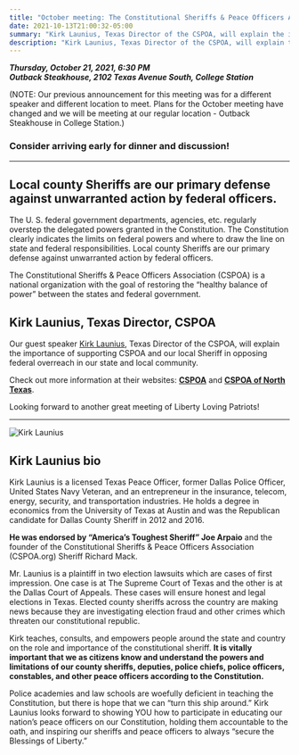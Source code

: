 ```yaml
---
title: "October meeting: The Constitutional Sheriffs & Peace Officers Association (CSPOA)"
date: 2021-10-13T21:00:32-05:00
summary: "Kirk Launius, Texas Director of the CSPOA, will explain the importance of supporting CSPOA and our local Sheriff in opposing federal overreach in our state and local community."
description: "Kirk Launius, Texas Director of the CSPOA, will explain the importance of supporting CSPOA and our local Sheriff in opposing federal overreach in our state and local community."
---
```



**_Thursday, October 21, 2021, 6:30 PM_**  
**_<strong><span class="hilite">Outback Steakhouse</span></strong>, 2102 Texas Avenue South, College Station_**  

(NOTE: Our previous announcement for this meeting was for a different speaker and different location to meet.  Plans for the October meeting have changed and we will be meeting at our regular location - Outback Steakhouse in College Station.)

### Consider arriving early for dinner and discussion!

--- 

## Local county Sheriffs are our primary defense against unwarranted action by federal officers.

The U. S. federal government departments, agencies, etc. regularly overstep the delegated powers granted in the Constitution. The Constitution clearly indicates the limits on federal powers and where to draw the line on state and federal responsibilities. Local county Sheriffs are our primary defense against unwarranted action by federal officers.  

The Constitutional Sheriffs & Peace Officers Association (CSPOA) is a national organization with the goal of restoring the “healthy balance of power” between the states and federal government.  

## Kirk Launius, Texas Director, CSPOA

Our guest speaker <a href="#bio">Kirk Launius</a>, Texas Director of the CSPOA, will explain the importance of supporting CSPOA and our local Sheriff in opposing federal overreach in our state and local community.  

Check out more information at their websites: **[CSPOA](https://cspoa.org/)** and **[CSPOA of North Texas](https://cspoantx.org/)**.  

Looking forward to another great meeting of Liberty Loving Patriots!  

---

<a name="bio" id="bio"></a>

<div style="width: 100%;">
<img src="/img/kirk-launius.jpg" alt="Kirk Launius">
</div>

## Kirk Launius bio

Kirk Launius is a licensed Texas Peace Officer, former Dallas Police Officer, United States Navy Veteran, and an entrepreneur in the insurance, telecom, energy, security, and transportation industries.  He holds a degree in economics from the University of Texas at Austin and was the Republican candidate for Dallas County Sheriff in 2012 and 2016.  

**He was endorsed by “America’s Toughest Sheriff” Joe Arpaio** and the founder of the Constitutional Sheriffs & Peace Officers Association (CSPOA.org) Sheriff Richard Mack.  

Mr. Launius is a plaintiff in two election lawsuits which are cases of first impression.  One case is at The Supreme Court of Texas and the other is at the Dallas Court of Appeals.  These cases will ensure honest and legal elections in Texas.  Elected county sheriffs across the country are making news because they are investigating election fraud and other crimes which threaten our constitutional republic.  

Kirk teaches, consults, and empowers people around the state and country on the role and importance of the constitutional sheriff.  **It is vitally important that we as citizens know and understand the powers and limitations of our county sheriffs, deputies, police chiefs, police officers, constables, and other peace officers according to the Constitution.**  

Police academies and law schools are woefully deficient in teaching the Constitution, but there is hope that we can “turn this ship around.”  Kirk Launius looks forward to showing YOU how to participate in educating our nation’s peace officers on our Constitution, holding them accountable to the oath, and inspiring our sheriffs and peace officers to always “secure the Blessings of Liberty.”